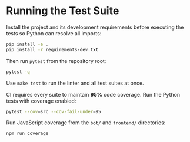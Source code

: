 # Running the Test Suite

Install the project and its development requirements before executing the tests so Python can resolve all imports:

```bash
pip install -e .
pip install -r requirements-dev.txt
```

Then run `pytest` from the repository root:

```bash
pytest -q
```

Use `make test` to run the linter and all test suites at once.

CI requires every suite to maintain **95%** code coverage. Run the Python tests
with coverage enabled:

```bash
pytest --cov=src --cov-fail-under=95
```

Run JavaScript coverage from the `bot/` and `frontend/` directories:

```bash
npm run coverage
```
